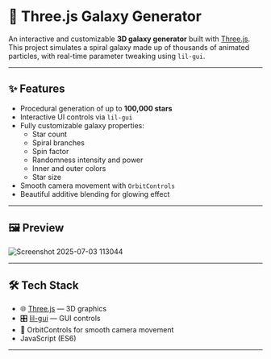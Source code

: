 # 🌌 Three.js Galaxy Generator

An interactive and customizable **3D galaxy generator** built with [Three.js](https://threejs.org/). This project simulates a spiral galaxy made up of thousands of animated particles, with real-time parameter tweaking using `lil-gui`.

---

## ✨ Features

- Procedural generation of up to **100,000 stars**
- Interactive UI controls via `lil-gui`
- Fully customizable galaxy properties:
  - Star count
  - Spiral branches
  - Spin factor
  - Randomness intensity and power
  - Inner and outer colors
  - Star size
- Smooth camera movement with `OrbitControls`
- Beautiful additive blending for glowing effect

---

## 🖼️ Preview

![Screenshot 2025-07-03 113044](https://github.com/user-attachments/assets/139c3a91-a6d0-422a-af3c-99d1438093a0)

 

---

## 🛠 Tech Stack

- 🌐 [Three.js](https://threejs.org/) — 3D graphics
- 🎛️ [lil-gui](https://lil-gui.georgealways.com/) — GUI controls
- 🧭 OrbitControls for smooth camera movement
- JavaScript (ES6)

---

 

